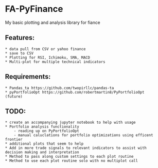 # FA-PyFinance
My basic plotting and analysis library for fiance



## Features:

    * data pull from CSV or yahoo finance
    * save to CSV
    * Plotting for RSI, Ichimoku, SMA, MACD
    * Multi-plot for multiple technical indicators


## Requirements:

    * Pandas_ta https://github.com/twopirllc/pandas-ta
    * pyPortfolioOpt https://github.com/robertmartin8/PyPortfolioOpt  (future)


	
## TODO:
    * create an accompanying jupyter notebook to help with usage
    * Portfolio analysis functionality 
        - reading up on PyPortfolioOpt
        - manual caluclations for portfolio optimizations using efficent frontier
    * additional plots that seem to help
    * Add in more trade signals to relevant indicators to assist with decision making and interpretation
    * Method to pass along custom settings to each plot routine
    * Method to use each plot routine solo with no multiplot call